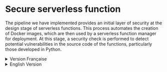# Secure serverless function

The pipeline we have implemented provides an initial layer of security at the design stage of serverless functions. This process automates the creation of Docker images, which are then used by a serverless function manager for deployment.
At this stage, a security check is performed to detect potential vulnerabilities in the source code of the functions, particularly those developed in Python.

<details>
<summary> Version Française</summary>

# Fonction serverless sécurisée

Le pipeline mis en place assure une première couche de sécurité dès l'étape de conception des fonctions serverless. Ce processus automatise la création des images Docker, utilisées par un gestionnaire de fonctions serverless pour le déploiement. À ce stade, une vérification de sécurité est effectuée pour détecter les potentielles vulnérabilités dans le code source des fonctions, notamment celles développées en Python.

## Instructions d'utilisation ou de test du projet

Pour utiliser ou tester ce projet, procédez ainsi :

### ✅ Étape 1 : Nouveau dépôt
- Créez-vous un nouveau repository sur GitHub.

### ✅ Étape 2 : Fonctions Python
- Placez vos fonctions Python dans un dossier du repository créé.

### ✅ Étape 3 : Workflow GitHub Actions
- Créez le dossier `.github/workflows/` dans votre repository.
- Créez un fichier `workflow_name.yml` à l'intérieur.

### ✅ Étape 4 : Télécharger le workflow
- Téléchargez le fichier via :

```bash
wget https://raw.githubusercontent.com/ridgit/create_secure_image/refs/heads/main/.github/workflows/pworkflow.yml
```

- Copiez ce contenu dans votre fichier `workflow_name.yml`.

### ✅ Étape 5 : Personnaliser le workflow
- Éditez le fichier `workflow_name.yml` en définissant précisément le chemin d'accès à votre projet à analyser.

Les captures suivantes montrent les lignes à modifier pour spécifier votre chemin projet :

- ![Capture 1](images/gitguardian.png)
- ![Capture 2](images/bandit.png)
- ![Capture 3](images/dockerim.png)

### ✅ Étape 6 : Sécuriser les accès Docker Hub

Modifiez également ce fichier en indiquant vos informations d'accès à votre repository Docker Hub (ou tout autre hébergement Docker) via les secrets GitHub, comme montré ici :

- ![Configuration Secrets](images/login.png)

---

</details>

<details>
<summary> English Version</summary>

##  Project Usage or Testing Instructions

To use or test this project, follow these steps:

### ✅ Step 1: Create a New Repository
- Create a new repository on GitHub.

### ✅ Step 2: Add Python Functions
- Place your Python functions into a folder within the newly created repository.

### ✅ Step 3: Set Up GitHub Actions Workflow
- Create a folder named `.github/workflows/` in your repository.
- Create a file named `workflow_name.yml` inside this folder.

### ✅ Step 4: Download the Workflow
- Download the workflow file using:

```bash
wget https://raw.githubusercontent.com/ridgit/create_secure_image/refs/heads/main/.github/workflows/pworkflow.yml
```

- Paste the downloaded content into your previously created `workflow_name.yml` file.

### ✅ Step 5: Customize the Workflow
- Edit the `workflow_name.yml` file by specifying the exact path to your project folder you want to analyze.

The following screenshots show the lines you need to adjust to specify your project's path:

- ![Screenshot 1](images/gitguardian.png)
- ![Screenshot 2](images/bandit.png)
- ![Screenshot 3](images/dockerim.png)

### ✅ Step 6: Secure Docker Hub Access

Also, update this file by securely specifying your Docker Hub repository access credentials (or other Docker registry) via GitHub secrets as shown here:

- ![Secrets Configuration](images/login.png)

---

</details>

